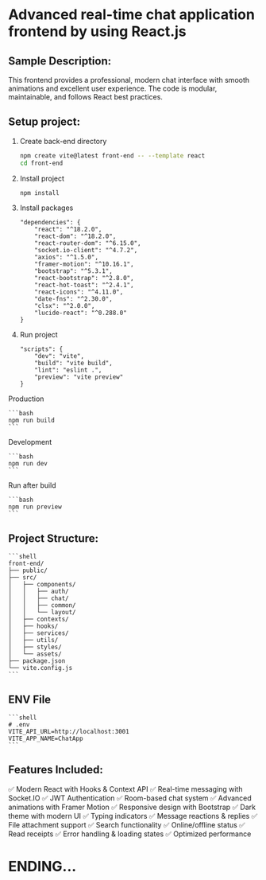 # Advanced real-time chat application frontend by using React.js

## Sample Description:

This frontend provides a professional, modern chat interface with smooth animations and excellent user experience. The code is modular, maintainable, and follows React best practices.

## Setup project:

1. Create back-end directory

    ```bash
    npm create vite@latest front-end -- --template react
    cd front-end
    ```

2. Install project

    ```bash
    npm install
    ```

3. Install packages

    ```shell
    "dependencies": {
        "react": "^18.2.0",
        "react-dom": "^18.2.0",
        "react-router-dom": "^6.15.0",
        "socket.io-client": "^4.7.2",
        "axios": "^1.5.0",
        "framer-motion": "^10.16.1",
        "bootstrap": "^5.3.1",
        "react-bootstrap": "^2.8.0",
        "react-hot-toast": "^2.4.1",
        "react-icons": "^4.11.0",
        "date-fns": "^2.30.0",
        "clsx": "^2.0.0",
        "lucide-react": "^0.288.0"
    }
    ```

4. Run project

    ```shell
    "scripts": {
        "dev": "vite",
        "build": "vite build",
        "lint": "eslint .",
        "preview": "vite preview"
    }
    ```

  Production

    ```bash
    npm run build
    ```

  Development

    ```bash
    npm run dev
    ```

  Run after build

    ```bash
    npm run preview
    ```

## Project Structure:

    ```shell
    front-end/
    ├── public/
    ├── src/
    │   ├── components/
    │   │   ├── auth/
    │   │   ├── chat/
    │   │   ├── common/
    │   │   └── layout/
    │   ├── contexts/
    │   ├── hooks/
    │   ├── services/
    │   ├── utils/
    │   ├── styles/
    │   └── assets/
    ├── package.json
    └── vite.config.js
    ```

## ENV File

    ```shell
    # .env
    VITE_API_URL=http://localhost:3001
    VITE_APP_NAME=ChatApp
    ```

## Features Included:

✅ Modern React with Hooks & Context API
✅ Real-time messaging with Socket.IO
✅ JWT Authentication
✅ Room-based chat system
✅ Advanced animations with Framer Motion
✅ Responsive design with Bootstrap
✅ Dark theme with modern UI
✅ Typing indicators
✅ Message reactions & replies
✅ File attachment support
✅ Search functionality
✅ Online/offline status
✅ Read receipts
✅ Error handling & loading states
✅ Optimized performance

# ENDING...
